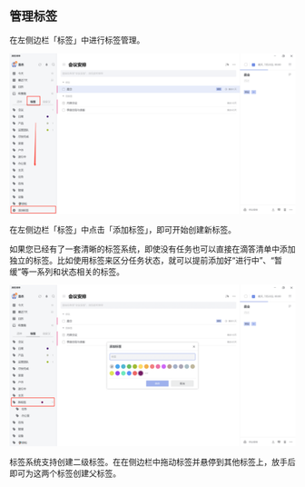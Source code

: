 ## 管理标签

在左侧边栏「标签」中进行标签管理。

![images35](../../images/windows/35.png)

在左侧边栏「标签」中点击「添加标签」，即可开始创建新标签。

如果您已经有了一套清晰的标签系统，即使没有任务也可以直接在滴答清单中添加独立的标签。比如使用标签来区分任务状态，就可以提前添加好“进行中”、“暂缓”等一系列和状态相关的标签。

![images36](../../images/windows/36.png)

标签系统支持创建二级标签。在在侧边栏中拖动标签并悬停到其他标签上，放手后即可为这两个标签创建父标签。

